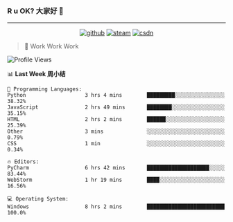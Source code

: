 ### R u OK? 大家好 👋

___

<p align="center">
  <a href="https://bigkjp97.github.io/"><img src="https://img.shields.io/badge/-GitPage-lightgrey" alt="github"></a>
  <a href="https://steamcommunity.com/id/bigkjp/"><img src="https://img.shields.io/badge/-Steam-black" alt="steam"></a>
  <a href="https://blog.csdn.net/qq_38986088"><img src="https://img.shields.io/badge/CSDN-cf000e" alt="csdn"></a>
</p>

> 🧟 Work Work Work

<!--START_SECTION:kjp readme-->
![Profile Views](http://img.shields.io/badge/Mi%20Amigos%E2%99%82%EF%B8%8F-0-ff69b4)

📊 **Last Week 周小结** 

```text
💬 Programming Languages: 
Python                   3 hrs 4 mins        █████████░░░░░░░░░░░░░░░░   38.32% 
JavaScript               2 hrs 49 mins       ████████░░░░░░░░░░░░░░░░░   35.15% 
HTML                     2 hrs 2 mins        ██████░░░░░░░░░░░░░░░░░░░   25.39% 
Other                    3 mins              ░░░░░░░░░░░░░░░░░░░░░░░░░   0.79% 
CSS                      1 min               ░░░░░░░░░░░░░░░░░░░░░░░░░   0.34%

🔥 Editors: 
PyCharm                  6 hrs 42 mins       ████████████████████░░░░░   83.44% 
WebStorm                 1 hr 19 mins        ████░░░░░░░░░░░░░░░░░░░░░   16.56%

💻 Operating System: 
Windows                  8 hrs 2 mins        █████████████████████████   100.0%

```


<!--END_SECTION:kjp readme-->

<!--
**bigkjp97/bigkjp97** is a ✨ _special_ ✨ repository because its `README.md` (this file) appears on your GitHub profile.

Here are some ideas to get you started:

- 🔭 I’m currently working on ...
- 🌱 I’m currently learning ...
- 👯 I’m looking to collaborate on ...
- 🤔 I’m looking for help with ...
- 💬 Ask me about ...
- 📫 How to reach me: ...
- 😄 Pronouns: ...
- ⚡ Fun fact: ... -->
